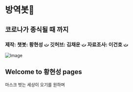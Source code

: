 # 방역봇👀
## 코로나가 종식될 때 까지
### 제작: 챗봇: 황현성 ت 깃허브: 김채운 ت 자료조사: 이건호 ت
![Image](https://cdn.pixabay.com/photo/2021/02/22/00/06/disinfection-6038290_960_720.jpg)

 
 


## Welcome to 황현성 pages

마스크 벗는 세상이 오기를 원하며
